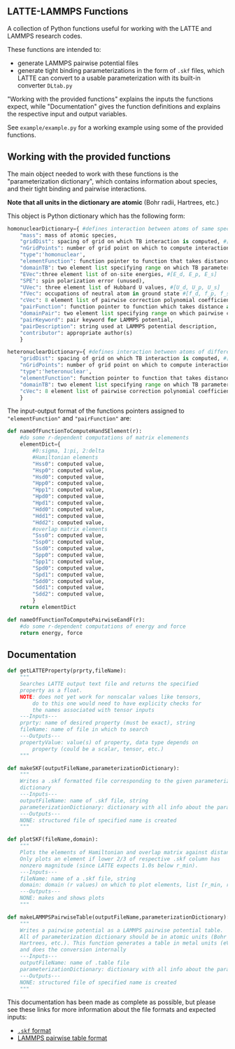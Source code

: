 
## LATTE-LAMMPS Functions

A collection of Python functions useful for working with the LATTE and LAMMPS research codes.

These functions are intended to:
- generate LAMMPS pairwise potential files
- generate tight binding parameterizations in the form of `.skf` files, which LATTE can convert to a usable parameterization with its built-in converter `DLtab.py`

"Working with the provided functions" explains the inputs the functions expect, while "Documentation" gives the function definitions and explains the respective input and output variables.

See `example/example.py` for a working example using some of the provided functions.


## Working with the provided functions

The main object needed to work with these functions is the "parameterization dictionary", which contains information about species, and their tight binding and pairwise interactions.

**Note that all units in the dictionary are atomic** (Bohr radii, Hartrees, etc.)

This object is Python dictionary which has the following form:

```python
homonuclearDictionary={ #defines interaction between atoms of same species
    "mass": mass of atomic species,
    "gridDist": spacing of grid on which TB interaction is computed, #[Bohr radii]
    "nGridPoints": number of grid point on which to compute interactions,
    "type":'homonuclear',
    "elementFunction": function pointer to function that takes distance and returns Hamiltonian and overlap matrix elements,
    "domainTB": two element list specifying range on which TB parameterization is viable, #domain of viability, [r_min, r_cut] [Bohr radii]
    "EVec":three element list of on-site energies, #[E_d, E_p, E_s] 
    "SPE": spin polarization error (unused),
    "UVec": three element list of Hubbard U values, #[U_d, U_p, U_s]
    "fVec": occupations of neutral atom in ground state #[f_d, f_p, f_s]
    "cVec": 8 element list of pairwise correction polynomial coefficient, #[c_2,c_3,...,c_9]
    "pairFunction": function pointer to function which takes distance and returns pairwise energy and force,
    "domainPair": two element list specifying range on which pairwise correction is viable, #domain of viability, [r_min, r_cut] [Bohr radii]
    "pairKeyword": pair keyword for LAMMPS potential,
    "pairDescription": string used at LAMMPS potential description,
    "contributor": appropriate author(s)
    }

heteronuclearDictionary={ #defines interaction between atoms of different species
    "gridDist": spacing of grid on which TB interaction is computed, #[Bohr radii]
    "nGridPoints": number of grid point on which to compute interactions,
    "type":'heteronuclear',
    "elementFunction": function pointer to function that takes distance and returns Hamiltonian and overlap matrix elements,
    "domainTB": two element list specifying range on which TB parameterization is viable, #domain of viability, [r_min, r_cut] [Bohr radii]
    "cVec": 8 element list of pairwise correction polynomial coefficient, #[c_2,c_3,...,c_9]
    }
```

The input-output format of the functions pointers assigned to `"elementFunction"` and `"pairFunction"` are:
```python
def nameOfFunctionToComputeHandSElement(r):
    #do some r-dependent computations of matrix elemements
    elementDict={
        #0:sigma, 1:pi, 2:delta
        #Hamiltonian elements
        "Hss0": computed value,
        "Hsp0": computed value,
        "Hsd0": computed value,
        "Hpp0": computed value,
        "Hpp1": computed value,
        "Hpd0": computed value,
        "Hpd1": computed value,
        "Hdd0": computed value,
        "Hdd1": computed value,
        "Hdd2": computed value,
        #overlap matrix elements
        "Sss0": computed value,
        "Ssp0": computed value,
        "Ssd0": computed value,
        "Spp0": computed value,
        "Spp1": computed value,
        "Spd0": computed value,
        "Spd1": computed value,
        "Sdd0": computed value,
        "Sdd1": computed value,
        "Sdd2": computed value,
        }
    return elementDict

def nameOfFunctionToComputePairwiseEandF(r):
    #do some r-dependent computations of energy and force
    return energy, force
```


## Documentation

```python
def getLATTEProperty(prprty,fileName):
    """
    Searches LATTE output text file and returns the specified
    property as a float.
    NOTE: does not yet work for nonscalar values like tensors,
        do to this one would need to have explicity checks for
        the names associated with tensor inputs
    ---Inputs---
    prprty: name of desired property (must be exact), string
    fileName: name of file in which to search
    ---Outputs---
    propertyValue: value(s) of property, data type depends on
        property (could be a scalar, tensor, etc.)
    """

def makeSKF(outputFileName,parameterizationDictionary):
    """
    Writes a .skf formatted file corresponding to the given parameterization
    dictionary
    ---Inputs---
    outputFileName: name of .skf file, string
    parameterizationDictionary: dictionary with all info about the parameterization
    ---Outputs---
    NONE: structured file of specified name is created
    """

def plotSKF(fileName,domain):
    """
    Plots the elements of Hamiltonian and overlap matrix against distance r
    Only plots an element if lower 2/3 of respective .skf column has
    nonzero magnitude (since LATTE expects 1.0s below r_min).
    ---Inputs---
    fileName: name of a .skf file, string
    domain: domain (r values) on which to plot elements, list [r_min, r_max]
    ---Outputs---
    NONE: makes and shows plots
    """

def makeLAMMPSPairwiseTable(outputFileName,parameterizationDictionary):
    """
    Writes a pairwise potential as a LAMMPS pairwise potential table.
    All of parameterization dictionary should be in atomic units (Bohr radii,
    Hartrees, etc.). This function generates a table in metal units (eV, Angstroms)
    and does the conversion internally
    ---Inputs---
    outputFileName: name of .table file
    parameterizationDictionary: dictionary with all info about the parameterization
    ---Outputs---
    NONE: structured file of specified name is created
    """
```

This documentation has been made as complete as possible, but please see these links for more information about the file formats and expected inputs:
- [`.skf` format](https://dftb.org/fileadmin/DFTB/public/misc/slakoformat.pdf)
- [LAMMPS pairwise table format](https://docs.lammps.org/pair_table.html)
